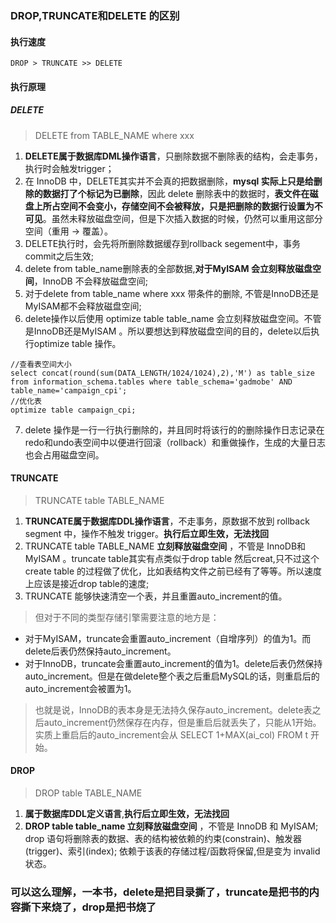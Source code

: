 ### DROP,TRUNCATE和DELETE 的区别

#### 执行速度

```code
DROP > TRUNCATE >> DELETE
```

#### 执行原理

##### DELETE

> DELETE from TABLE_NAME where xxx

1. **DELETE属于数据库DML操作语言**，只删除数据不删除表的结构，会走事务，执行时会触发trigger；
2. 在 InnoDB 中，DELETE其实并不会真的把数据删除，**mysql 实际上只是给删除的数据打了个标记为已删除**，因此 delete 删除表中的数据时，**表文件在磁盘上所占空间不会变小，存储空间不会被释放，只是把删除的数据行设置为不可见**。虽然未释放磁盘空间，但是下次插入数据的时候，仍然可以重用这部分空间（重用 → 覆盖）。
3. DELETE执行时，会先将所删除数据缓存到rollback segement中，事务commit之后生效;
4. delete from table_name删除表的全部数据,**对于MyISAM 会立刻释放磁盘空间**，InnoDB 不会释放磁盘空间;
5. 对于delete from table_name where xxx 带条件的删除, 不管是InnoDB还是MyISAM都不会释放磁盘空间;
6. delete操作以后使用 optimize table table_name 会立刻释放磁盘空间。不管是InnoDB还是MyISAM 。所以要想达到释放磁盘空间的目的，delete以后执行optimize table 操作。

```mysql
//查看表空间大小
select concat(round(sum(DATA_LENGTH/1024/1024),2),'M') as table_size from information_schema.tables where table_schema='gadmobe' AND table_name='campaign_cpi';
//优化表
optimize table campaign_cpi;
```

7. delete 操作是一行一行执行删除的，并且同时将该行的的删除操作日志记录在redo和undo表空间中以便进行回滚（rollback）和重做操作，生成的大量日志也会占用磁盘空间。


#### TRUNCATE

> TRUNCATE table TABLE_NAME

1. **TRUNCATE属于数据库DDL操作语言**，不走事务，原数据不放到 rollback segment 中，操作不触发 trigger。**执行后立即生效，无法找回**
2. TRUNCATE table TABLE_NAME **立刻释放磁盘空间** ，不管是 InnoDB和MyISAM 。truncate table其实有点类似于drop table 然后creat,只不过这个create table 的过程做了优化，比如表结构文件之前已经有了等等。所以速度上应该是接近drop table的速度;
3. TRUNCATE 能够快速清空一个表，并且重置auto_increment的值。
> 但对于不同的类型存储引擎需要注意的地方是：
- 对于MyISAM，truncate会重置auto_increment（自增序列）的值为1。而delete后表仍然保持auto_increment。
- 对于InnoDB，truncate会重置auto_increment的值为1。delete后表仍然保持auto_increment。但是在做delete整个表之后重启MySQL的话，则重启后的auto_increment会被置为1。
> 也就是说，InnoDB的表本身是无法持久保存auto_increment。delete表之后auto_increment仍然保存在内存，但是重启后就丢失了，只能从1开始。实质上重启后的auto_increment会从 SELECT 1+MAX(ai_col) FROM t 开始。

#### DROP  

> DROP table TABLE_NAME

1. **属于数据库DDL定义语言**,**执行后立即生效，无法找回**
2. **DROP table table_name 立刻释放磁盘空间** ，不管是 InnoDB 和 MyISAM; drop 语句将删除表的数据、表的结构被依赖的约束(constrain)、触发器(trigger)、索引(index);  依赖于该表的存储过程/函数将保留,但是变为 invalid 状态。


### 可以这么理解，一本书，delete是把目录撕了，truncate是把书的内容撕下来烧了，drop是把书烧了
